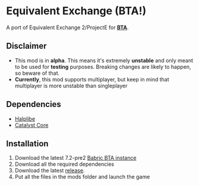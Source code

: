 # Equivalent Exchange (BTA!)

A port of Equivalent Exchange 2/ProjectE for [**BTA**](https://www.betterthanadventure.net).

## Disclaimer
- This mod is in **alpha**.
  This means it's extremely **unstable** and only meant to be used for **testing** purposes.
  Breaking changes are likely to happen, so beware of that.
- **Currently**, this mod supports multiplayer, but keep in mind that multiplayer is more unstable than singleplayer

## Dependencies
- [Halplibe](https://github.com/Turnip-Labs/bta-halplibe/releases)
- [Catalyst Core](https://github.com/MartinSVK12/catalyst/releases)

## Installation
1) Download the latest 7.2-pre2 [Babric BTA instance](https://github.com/Turnip-Labs/babric-instance-repo/releases)
2) Download all the required dependencies
3) Download the latest [release](https://github.com/kill05/equivalentexchange-bta/releases).
4) Put all the files in the mods folder and launch the game
